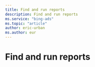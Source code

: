 ```yaml
---
title: Find and run reports
description: Find and run reports
ms.service: "bing-ads"
ms.topic: "article"
author: eric-urban
ms.author: eur
---
```


# Find and run reports


